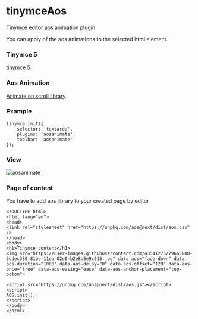 # tinymceAos
Tinymce editor aos animation plugin

You can apply of the aos animations to the selected html element.

### Tinymce 5
[tinymce 5](https://github.com/tinymce/tinymce)

### Aos Animation

[Animate on scroll library](https://github.com/michalsnik/aos)

### Example
```
tinymce.init({
    selector: 'textarea',
    plugins: 'aosanimate',
    toolbar: 'aosanimate'
});
```

### View
![aosanimate](https://user-images.githubusercontent.com/43541275/79668763-cdd13d00-81bf-11ea-8915-b22a246703cb.jpg)


### Page of content

You have to add aos library to your created page by editor

```
<!DOCTYPE html>
<html lang="en">
<head>
<link rel="stylesheet" href="https://unpkg.com/aos@next/dist/aos.css" />
</head>
<body>
<h1>Tinymce content</h1>
<img src="https://user-images.githubusercontent.com/43541275/79665888-3ddec380-81be-11ea-82e0-b2e8a5e9c915.jpg" data-aos="fade-down" data-aos-duration="1000" data-aos-delay="0" data-aos-offset="120" data-aos-once="true" data-aos-easing="ease" data-aos-anchor-placement="top-botom">

<script src="https://unpkg.com/aos@next/dist/aos.js"></script>
<script>
AOS.init();
</script>
</body>
</html>
```

